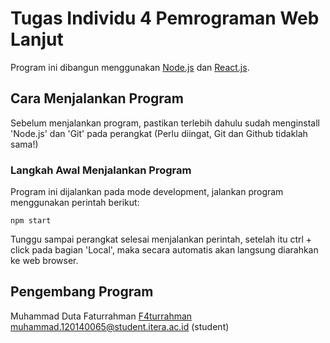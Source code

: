 # Tugas Individu 4 Pemrograman Web Lanjut

Program ini dibangun menggunakan [Node.js](https://nodejs.org/en/docs) dan [React.js](https://react.dev/).

## Cara Menjalankan Program

Sebelum menjalankan program, pastikan terlebih dahulu sudah menginstall 'Node.js' dan 'Git' pada perangkat (Perlu diingat, Git dan Github tidaklah sama!)

### Langkah Awal Menjalankan Program

Program ini dijalankan pada mode development, jalankan program menggunakan perintah berikut:

```
npm start
```

Tunggu sampai perangkat selesai menjalankan perintah, setelah itu ctrl + click pada bagian 'Local', maka secara automatis akan langsung diarahkan ke web browser.

## Pengembang Program

Muhammad Duta Faturrahman [F4turrahman](https://github.com/F4turrahman/)
muhammad.120140065@student.itera.ac.id (student)

